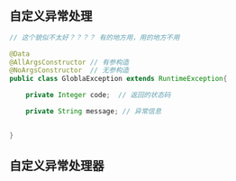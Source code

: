 ## 自定义异常处理

```java
// 这个貌似不太好？？？？ 有的地方用，用的地方不用

@Data
@AllArgsConstructor // 有参构造
@NoArgsConstructor  // 无参构造
public class GloblaException extends RuntimeException{

    private Integer code;  // 返回的状态码

    private String message; // 异常信息


}
```

## 自定义异常处理器

```java
```

